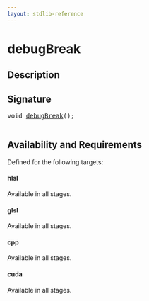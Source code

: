 ```yaml
---
layout: stdlib-reference
---
```


# debugBreak

## Description





## Signature 

<pre>
<span class="code_keyword">void</span> <a href="debugbreak-5.html">debugBreak</a>();

</pre>

## Availability and Requirements

Defined for the following targets:

#### hlsl
Available in all stages.

#### glsl
Available in all stages.

#### cpp
Available in all stages.

#### cuda
Available in all stages.



